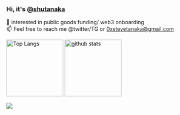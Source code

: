
### Hi, it's [@shutanaka](https://twitter.com/shutanaka_jp)

🌱 interested in public goods funding/ web3 onboarding <br />
📫 Feel free to reach me @twitter/TG or 0xstevetanaka@gmail.com

<p align="left"> 
  <img alt="Top Langs" height="150px" src="https://github-readme-stats.vercel.app/api/top-langs/?username=tnkshuuhei&layout=compact&show_icons=true&theme=onedark" />
  <img alt="github stats" height="150px" src="https://github-readme-stats.vercel.app/api?username=tnkshuuhei&theme=onedark&show_icons=ture" />
</p>
<p align="left">
  <img alig src="https://github-profile-trophy.vercel.app/?username=tnkshuuhei&theme=onedark" />
</p>
